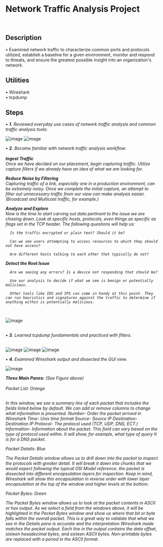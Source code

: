 <h1>Network Traffic Analysis Project</h1></br>

<h2>Description</h2>

• Examined network traffic to characterize common ports and protocols utilized, establish a baseline for a given environment, monitor and respond to threats, and ensure the greatest possible insight into an organization's network.</br>

<h2>Utilities</h2>

• Wireshark</br>
• tcpdump</br>

<h2>Steps</h2>

<i>• <b>1.</b> Reviewed everyday use cases of network traffic analysis and common traffic analysis tools:</i></br>

![image](https://github.com/thegreatkw/NetworkTrafficAnalysis/assets/128569887/bef836d1-5f41-4bf0-a0b4-4b9938b4ed7f)
![image](https://github.com/thegreatkw/NetworkTrafficAnalysis/assets/128569887/641523c5-2b19-4772-a7a9-8c6d7cb007f2)

<i>• <b>2.</b> Became familiar with network traffic analysis workflow:</i></br>
<i></br>
  <b>Ingest Traffic</b></br>
  Once we have decided on our placement, begin capturing traffic. Utilize capture filters if we already have an idea of what we are looking for.
  
  <b>Reduce Noise by Filtering</b></br>
  Capturing traffic of a link, especially one in a production environment, can be extremely noisy. Once we complete the initial capture, an attempt to filter out unnecessary traffic from our view can make analysis easier. (Broadcast and Multicast traffic, for example.)
  
  <b>Analyze and Explore</b></br>
  Now is the time to start carving out data pertinent to the issue we are chasing down. Look at specific hosts, protocols, even things as specific as flags set in the TCP header. The following questions will help us:
  
      Is the traffic encrypted or plain text? Should it be?
      
      Can we see users attempting to access resources to which they should not have access?
      
      Are different hosts talking to each other that typically do not?
  
  <b>Detect the Root Issue</b></br>
  
      Are we seeing any errors? Is a device not responding that should be?
      
      Use our analysis to decide if what we see is benign or potentially malicious.
      
      Other tools like IDS and IPS can come in handy at this point. They can run heuristics and signatures against the traffic to determine if anything within is potentially malicious.
      
  </i></br>

![image](https://github.com/thegreatkw/NetworkTrafficAnalysis/assets/128569887/33a36578-bec4-43d2-9c05-b2072e9e9ff4)

</br>
<i>• <b>3.</b> Learned tcpdump fundamentals and practiced with filters.</i></br></br>


![image](https://github.com/thegreatkw/NetworkTrafficAnalysis/assets/128569887/b874eb04-3480-4767-93c8-1f43e3183bd7)
![image](https://github.com/thegreatkw/NetworkTrafficAnalysis/assets/128569887/935f75d6-c4a4-456f-aca4-361a254368a9)
![image](https://github.com/thegreatkw/NetworkTrafficAnalysis/assets/128569887/d00421a9-7817-4a00-877d-2584f5779943)

<i>• <b>4.</b> Examined Wireshark output and dissected the GUI view.</i></br>

![image](https://github.com/thegreatkw/NetworkTrafficAnalysis/assets/128569887/69389f53-d75b-4823-bccb-ef00f6436701)

<i>
<b>Three Main Panes:</b> (See Figure above)</br>
</br>
Packet List: Orange</br></br>

In this window, we see a summary line of each packet that includes the fields listed below by default. We can add or remove columns to change what information is presented.
Number- Order the packet arrived in Wireshark
Time- Unix time format
Source- Source IP
Destination- Destination IP
Protocol- The protocol used (TCP, UDP, DNS, ECT.)
Information- Information about the packet. This field can vary based on the type of protocol used within. It will show, for example, what type of query It is for a DNS packet.

Packet Details: Blue</br>

The Packet Details window allows us to drill down into the packet to inspect the protocols with greater detail. It will break it down into chunks that we would expect following the typical OSI Model reference. the packet is dissected into different encapsulation layers for inspection.
Keep in mind, Wireshark will show this encapsulation in reverse order with lower layer encapsulation at the top of the window and higher levels at the bottom.

Packet Bytes: Green</br>

The Packet Bytes window allows us to look at the packet contents in ASCII or hex output. As we select a field from the windows above, it will be highlighted in the Packet Bytes window and show us where that bit or byte falls within the overall packet.
This is a great way to validate that what we see in the Details pane is accurate and the interpretation Wireshark made matches the packet output.
Each line in the output contains the data offset, sixteen hexadecimal bytes, and sixteen ASCII bytes. Non-printable bytes are replaced with a period in the ASCII format.
</i>











